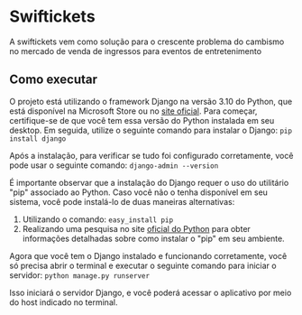 # Swiftickets

A swiftickets vem como solução para o crescente problema do cambismo no mercado de venda de ingressos para eventos de entretenimento

## Como executar
O projeto está utilizando o framework Django na versão 3.10 do Python, que está disponível na Microsoft Store ou no [site oficial](https://www.python.org/). Para começar, certifique-se de que você tem essa versão do Python instalada em seu desktop. Em seguida, utilize o seguinte comando para instalar o Django:
```pip install django```

Após a instalação, para verificar se tudo foi configurado corretamente, você pode usar o seguinte comando:
```django-admin --version```

É importante observar que a instalação do Django requer o uso do utilitário "pip" associado ao Python. Caso você não o tenha disponível em seu sistema, você pode instalá-lo de duas maneiras alternativas:
  1. Utilizando o comando:
     ```easy_install pip```
  2. Realizando uma pesquisa no site [oficial do Python](https://www.python.org/) para obter informações detalhadas sobre como instalar o "pip" em seu ambiente.

Agora que você tem o Django instalado e funcionando corretamente, você só precisa abrir o terminal e executar o seguinte comando para iniciar o servidor:
```python manage.py runserver```

Isso iniciará o servidor Django, e você poderá acessar o aplicativo por meio do host indicado no terminal.

